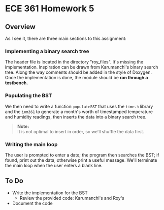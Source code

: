 # ECE 361 Homework 5

## Overview

As I see it, there are three main sections to this assignment: 

### Implementing a binary search tree

The header file is located in the directory "roy_files". It's missing the implementation. Inspiration can be drawn from Karumanchi's binary search tree. Along the way comments should be added in the style of Doxygen. Once the implementation is done, the module should be **ran through a testbench**.

### Populating the BST

We then need to write a function `populateBST` that uses the `time.h` library and the `iom361` to generate a month's worth of timestamped temperature and humidity readings, then inserts the data into a binary search tree.

> **Note:** \
> It is not optimal to insert in order, so we'll shuffle the data first.

### Writing the main loop

The user is prompted to enter a date; the program then searches the BST; if found, print out the data, otherwise print a useful message. We'll terminate the main loop when the user enters a blank line.

## To Do

- Write the implementation for the BST
    - Review the provided code: Karumanchi's and Roy's
- Document the code
